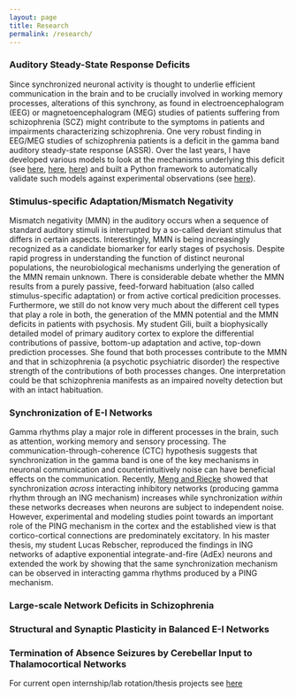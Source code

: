 ```yaml
---
layout: page
title: Research
permalink: /research/
---
```



### Auditory Steady-State Response Deficits
Since synchronized neuronal activity is thought to underlie efficient communication in the brain and to be crucially involved in working memory processes, alterations of this synchrony, as found in electroencephalogram (EEG) or magnetoencephalogram (MEG) studies of patients suffering from schizophrenia (SCZ) might contribute to the symptoms in patients and impairments characterizing schizophrenia. One very robust finding in EEG/MEG studies of schizophrenia patients is a deficit in the gamma band auditory steady-state response (ASSR). Over the last years, I have developed various models to look at the mechanisms underlying this deficit (see [here](https://www.frontiersin.org/articles/10.3389/fncom.2016.00089/full), [here](http://rescience.github.io/bibliography/metzner_2017.html), [here](https://www.nature.com/articles/s41598-019-53682-5)) and built a Python framework to automatically validate such models against experimental observations (see [here](https://www.mitpressjournals.org/doi/full/10.1162/cpsy_a_00015)).

### Stimulus-specific Adaptation/Mismatch Negativity
Mismatch negativity (MMN) in the auditory occurs when a sequence of standard auditory stimuli is interrupted by a so-called deviant stimulus that differs in certain
aspects. Interestingly, MMN is being increasingly recognized as a candidate biomarker for early stages of psychosis. Despite rapid progress in understanding the function of distinct neuronal populations, the neurobiological mechanisms underlying the generation of the MMN remain unknown. There is considerable debate whether the MMN results from a purely passive, feed-forward habituation (also called stimulus-specific adaptation) or from active cortical predicition processes. Furthermore, we still do not know very much about the different cell types that play a role in both, the generation of the MMN potential and the MMN deficits in patients with psychosis. My student Gili, built a biophysically detailed model of primary auditory cortex to explore the differential contributions of passive, bottom-up adaptation and active, top-down prediction processes. She found that both processes contribute to the MMN and that in schizophrenia (a psychotic psychiatric disorder) the respective strength of the contributions of both processes changes. One interpretation could be that schizophrenia manifests as an impaired novelty detection but with an intact habituation.      

### Synchronization of E-I Networks
Gamma rhythms play a major role in different processes in the brain, such as attention, working memory and sensory processing. The communication-through-coherence (CTC) hypothesis suggests that synchronization in the gamma band is one of the key mechanisms in neuronal communication and counterintuitively noise can have beneficial effects on the communication. Recently, [Meng and Riecke](https://www.nature.com/articles/s41598-018-24670-y) showed that synchronization *across* interacting inhibitory networks (producing gamma rhythm through an ING mechanism) increases while synchronization *within* these networks decreases when neurons are subject to independent noise. However, experimental and modeling studies point towards an important role of the PING mechanism in the cortex and the established view is that cortico-cortical connections are predominately excitatory.
In his master thesis, my student Lucas Rebscher, reproduced the findings in ING networks of adaptive exponential integrate-and-fire (AdEx) neurons and extended the work by showing that the same synchronization mechanism can be observed in interacting gamma rhythms produced by a PING mechanism. 

### Large-scale Network Deficits in Schizophrenia

### Structural and Synaptic Plasticity in Balanced E-I Networks

### Termination of Absence Seizures by Cerebellar Input to Thalamocortical Networks

For current open internship/lab rotation/thesis projects see [here](https://christophmetzner.github.io/projects/)
